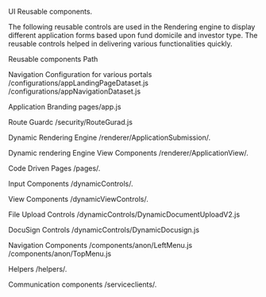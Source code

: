 UI Reusable components.

The following reusable controls are used in the Rendering engine to display different application forms based upon fund domicile and investor type. The reusable controls helped in delivering various functionalities quickly.
 
Reusable components  	Path
 
Navigation Configuration for various portals	/configurations/appLandingPageDataset.js 
                                                /configurations/appNavigationDataset.js
 
Application Branding	pages/app.js
 
Route Guardc	/security/RouteGurad.js
 
Dynamic Rendering Engine	/renderer/ApplicationSubmission/.
 
Dynamic rendering Engine View Components	/renderer/ApplicationView/.
 
Code Driven Pages	/pages/.
 
Input Components	/dynamicControls/.
 
View Components	/dynamicViewControls/.
 
File Upload Controls	/dynamicControls/DynamicDocumentUploadV2.js
 
DocuSign Controls	/dynamicControls/DynamicDocusign.js
 
Navigation Components	/components/anon/LeftMenu.js /components/anon/TopMenu.js
 
Helpers	/helpers/.
 
Communication components	/serviceclients/.